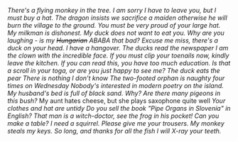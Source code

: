 _There's a flying monkey in the tree._
_I am sorry I have to leave you, but I must buy a hat._
_The dragon insists we sacrifice a maiden otherwise he will burn the village to the ground._
_You must be very proud of your large hat._
_My milkman is dishonest._
_My duck does not want to eat you._
_Why are you laughing - is my ~~Hungarian~~ ABABA that bad?_
_Excuse me miss, there's a duck on your head._
_I have a hangover._
_The ducks read the newspaper
I am the clown with the incredible face._
_If you must clip your toenails now, kindly leave the kitchen._
_If you can read this, you have too much education._
_Is that a scroll in your toga, or are you just happy to see me?_
_The duck eats the pear_
_There is nothing I don’t know_
_The two-footed orphan is naughty four times on Wednesday_
_Nobody's interested in modern poetry on the island._
_My husband's bed is full of black sand. Why?_
_Are there many pigeons in this bush?_
My aunt hates cheese, but she plays saxophone quite well
_Your clothes and hat are untidy_
_Do you sell the book "Pipe Organs in Slovenia" in English?_
_That man is a witch-doctor, see the frog in his pocket!_
_Can you make a table?_
_I need a squirrel._
_Please give me your trousers._
_My monkey steals my keys._
*So long, and thanks for all the fish*
*I will X-ray your teeth.*